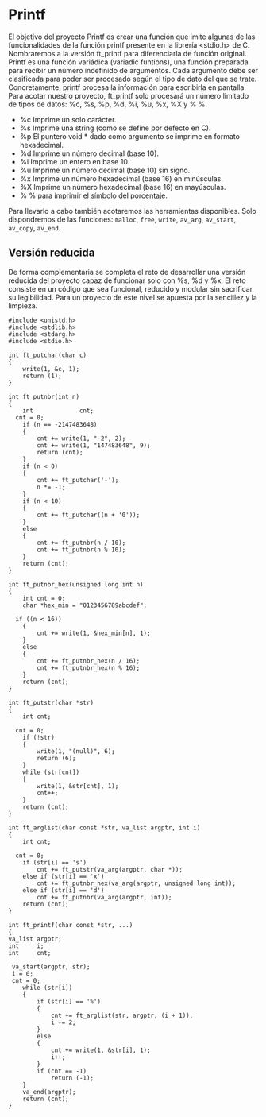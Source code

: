 # Printf
El objetivo del proyecto Printf es crear una función que imite algunas de las funcionalidades de la función printf presente en la librería <stdio.h> de C. Nombraremos
a la versión ft_printf para diferenciarla de función original. Printf es una función variádica (variadic funtions), una función preparada para recibir un número
indefinido de argumentos. Cada argumento debe ser clasificada para poder ser procesado según el tipo de dato del que se trate. Concretamente, printf procesa la información
para escribirla en pantalla. Para acotar nuestro proyecto, ft_printf solo procesará un número limitado de tipos de datos: %c, %s, %p, %d, %i, %u, %x, %X y % %. 
- %c Imprime un solo carácter.
- %s Imprime una string (como se define por defecto en C).
- %p El puntero void * dado como argumento se imprime en formato hexadecimal.
- %d Imprime un número decimal (base 10).
- %i Imprime un entero en base 10.
- %u Imprime un número decimal (base 10) sin signo.
- %x Imprime un número hexadecimal (base 16) en minúsculas.
- %X Imprime un número hexadecimal (base 16) en mayúsculas.
- % % para imprimir el símbolo del porcentaje.

Para llevarlo a cabo también acotaremos las herramientas disponibles. Solo dispondremos de las funciones: `malloc`, `free`, `write`, `av_arg`, `av_start`, `av_copy`,
`av_end`.

## Versión reducida
De forma complementaria se completa el reto de desarrollar una versión reducida del proyecto capaz de funcionar solo con %s, %d y %x. El reto consiste en un código que
sea funcional, reducido y modular sin sacrificar su legibilidad. Para un proyecto de este nivel se apuesta por la sencillez y la limpieza.

```
#include <unistd.h>
#include <stdlib.h>
#include <stdarg.h>
#include <stdio.h>

int	ft_putchar(char c)
{
	write(1, &c, 1);
	return (1);
}

int	ft_putnbr(int n)
{
	int				cnt;
  cnt = 0;
	if (n == -2147483648)
	{
		cnt += write(1, "-2", 2);
		cnt += write(1, "147483648", 9);
		return (cnt);
	}
	if (n < 0)
	{
		cnt += ft_putchar('-');
		n *= -1;
	}
	if (n < 10)
	{
		cnt += ft_putchar((n + '0'));
	}
	else
	{
		cnt += ft_putnbr(n / 10);
		cnt += ft_putnbr(n % 10);
	}
	return (cnt);
}

int	ft_putnbr_hex(unsigned long int n)
{
	int	cnt = 0;
	char *hex_min = "0123456789abcdef";
  
  if ((n < 16))
    {
        cnt += write(1, &hex_min[n], 1);
    }
    else
    {
        cnt += ft_putnbr_hex(n / 16);
        cnt += ft_putnbr_hex(n % 16);
    }
	return (cnt);
}

int	ft_putstr(char *str)
{
	int	cnt;
  
  cnt = 0;
	if (!str)
	{
		write(1, "(null)", 6);
		return (6);
	}
	while (str[cnt])
	{
		write(1, &str[cnt], 1);
		cnt++;
	}
	return (cnt);
}

int	ft_arglist(char const *str, va_list argptr, int i)
{
	int	cnt;
  
  cnt = 0;
    if (str[i] == 's')
		cnt += ft_putstr(va_arg(argptr, char *));
	else if (str[i] == 'x')
		cnt += ft_putnbr_hex(va_arg(argptr, unsigned long int));
	else if (str[i] == 'd')
		cnt += ft_putnbr(va_arg(argptr, int));
	return (cnt);
}

int ft_printf(char const *str, ...)
{
va_list	argptr;
int		i;
int		cnt;
 
 va_start(argptr, str);
 i = 0;
 cnt = 0;
	while (str[i])
	{
		if (str[i] == '%')
		{
			cnt += ft_arglist(str, argptr, (i + 1));
			i += 2;
		}
		else
		{
			cnt += write(1, &str[i], 1);
			i++;
		}
		if (cnt == -1)
			return (-1);
	}
    va_end(argptr);
	return (cnt);
}
```

